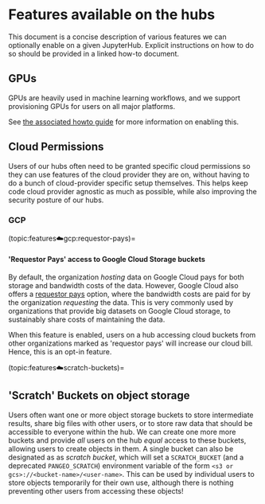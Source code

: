 # Features available on the hubs

This document is a concise description of various features we can
optionally enable on a given JupyterHub. Explicit instructions on how to
do so should be provided in a linked how-to document.

## GPUs

GPUs are heavily used in machine learning workflows, and we support
provisioning GPUs for users on all major platforms.

See [the associated howto guide](howto:features:gpu) for more information
on enabling this.

## Cloud Permissions

Users of our hubs often need to be granted specific cloud permissions
so they can use features of the cloud provider they are on, without
having to do a bunch of cloud-provider specific setup themselves. This
helps keep code cloud provider agnostic as much as possible, while also
improving the security posture of our hubs.

### GCP

(topic:features:cloud:gcp:requestor-pays)=
#### 'Requestor Pays' access to Google Cloud Storage buckets

By default, the organization *hosting* data on Google Cloud pays for both
storage and bandwidth costs of the data. However, Google Cloud also offers
a [requestor pays](https://cloud.google.com/storage/docs/requester-pays)
option, where the bandwidth costs are paid for by the organization *requesting*
the data. This is very commonly used by organizations that provide big datasets
on Google Cloud storage, to sustainably share costs of maintaining the data.

When this feature is enabled, users on a hub accessing cloud buckets from
other organizations marked as 'requestor pays' will increase our cloud bill.
Hence, this is an opt-in feature.

(topic:features:cloud:scratch-buckets)=
## 'Scratch' Buckets on object storage

Users often want one or more object storage buckets
to store intermediate results, share big files with other users, or
to store raw data that should be accessible to everyone within the hub.
We can create one more more buckets and provide *all* users on the hub
*equal* access to these buckets, allowing users to create objects in them.
A single bucket can also be designated as as *scratch bucket*, which will
set a `SCRATCH_BUCKET` (and a deprecated `PANGEO_SCRATCH`) environment variable
of the form `<s3 or gcs>://<bucket-name>/<user-name>`. This can be used by individual
users to store objects temporarily for their own use, although there is nothing
preventing other users from accessing these objects!

